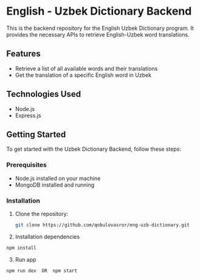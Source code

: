 # English - Uzbek Dictionary Backend

This is the backend repository for the English Uzbek Dictionary program. It provides the necessary APIs to retrieve English-Uzbek word translations.

## Features

- Retrieve a list of all available words and their translations
- Get the translation of a specific English word in Uzbek

## Technologies Used

- Node.js
- Express.js

## Getting Started

To get started with the Uzbek Dictionary Backend, follow these steps:

### Prerequisites

- Node.js installed on your machine
- MongoDB installed and running

### Installation

1. Clone the repository:

   ```bash
   git clone https://github.com/qobulovasror/eng-uzb-dictionary.git
   ```
2. Installation dependencies
  ```bash
  npm install 
  ```
3. Run app
  ```bash
  npm run dev  OR  npm start
  ```
